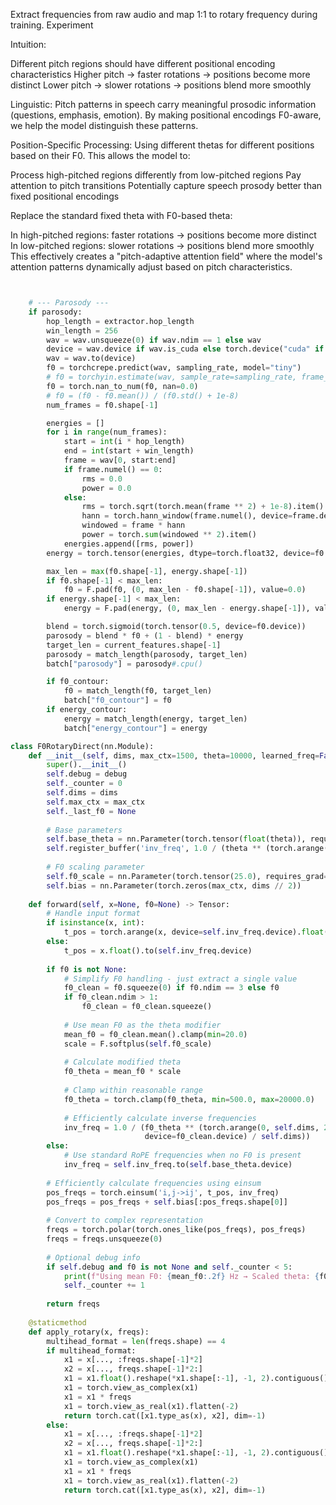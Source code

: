 
Extract frequencies from raw audio and map 1:1 to rotary frequency during training. Experiment

Intuition:

Different pitch regions should have different positional encoding characteristics
Higher pitch → faster rotations → positions become more distinct
Lower pitch → slower rotations → positions blend more smoothly

Linguistic: Pitch patterns in speech carry meaningful prosodic information (questions, emphasis, emotion). By making positional encodings F0-aware, we help the model distinguish these patterns.

Position-Specific Processing: Using different thetas for different positions based on their F0. 
This allows the model to:

Process high-pitched regions differently from low-pitched regions
Pay attention to pitch transitions
Potentially capture speech prosody better than fixed positional encodings

Replace the standard fixed theta with F0-based theta:

In high-pitched regions: faster rotations → positions become more distinct
In low-pitched regions: slower rotations → positions blend more smoothly
This effectively creates a "pitch-adaptive attention field" where the model's attention patterns dynamically adjust based on pitch characteristics.

``` python


    # --- Parosody ---
    if parosody:
        hop_length = extractor.hop_length
        win_length = 256
        wav = wav.unsqueeze(0) if wav.ndim == 1 else wav  
        device = wav.device if wav.is_cuda else torch.device("cuda" if torch.cuda.is_available() else "cpu")
        wav = wav.to(device)
        f0 = torchcrepe.predict(wav, sampling_rate, model="tiny")
        # f0 = torchyin.estimate(wav, sample_rate=sampling_rate, frame_stride=hop_length / sampling_rate)
        f0 = torch.nan_to_num(f0, nan=0.0)
        # f0 = (f0 - f0.mean()) / (f0.std() + 1e-8)
        num_frames = f0.shape[-1]

        energies = []
        for i in range(num_frames):
            start = int(i * hop_length)
            end = int(start + win_length)
            frame = wav[0, start:end]
            if frame.numel() == 0:
                rms = 0.0
                power = 0.0
            else:
                rms = torch.sqrt(torch.mean(frame ** 2) + 1e-8).item()
                hann = torch.hann_window(frame.numel(), device=frame.device)
                windowed = frame * hann
                power = torch.sum(windowed ** 2).item()
            energies.append([rms, power])
        energy = torch.tensor(energies, dtype=torch.float32, device=f0.device).T  # shape: (2, num_frames)

        max_len = max(f0.shape[-1], energy.shape[-1])
        if f0.shape[-1] < max_len:
            f0 = F.pad(f0, (0, max_len - f0.shape[-1]), value=0.0)
        if energy.shape[-1] < max_len:
            energy = F.pad(energy, (0, max_len - energy.shape[-1]), value=0.0)

        blend = torch.sigmoid(torch.tensor(0.5, device=f0.device))
        parosody = blend * f0 + (1 - blend) * energy
        target_len = current_features.shape[-1]
        parosody = match_length(parosody, target_len)
        batch["parosody"] = parosody#.cpu()

        if f0_contour:
            f0 = match_length(f0, target_len)
            batch["f0_contour"] = f0
        if energy_contour:
            energy = match_length(energy, target_len)
            batch["energy_contour"] = energy

class F0RotaryDirect(nn.Module):
    def __init__(self, dims, max_ctx=1500, theta=10000, learned_freq=False, debug=False):
        super().__init__()
        self.debug = debug
        self._counter = 0
        self.dims = dims
        self.max_ctx = max_ctx
        self._last_f0 = None
        
        # Base parameters
        self.base_theta = nn.Parameter(torch.tensor(float(theta)), requires_grad=False)
        self.register_buffer('inv_freq', 1.0 / (theta ** (torch.arange(0, dims, 2) / dims)))
        
        # F0 scaling parameter
        self.f0_scale = nn.Parameter(torch.tensor(25.0), requires_grad=learned_freq)
        self.bias = nn.Parameter(torch.zeros(max_ctx, dims // 2))
        
    def forward(self, x=None, f0=None) -> Tensor:
        # Handle input format
        if isinstance(x, int):
            t_pos = torch.arange(x, device=self.inv_freq.device).float()
        else:
            t_pos = x.float().to(self.inv_freq.device)
        
        if f0 is not None:
            # Simplify F0 handling - just extract a single value
            f0_clean = f0.squeeze(0) if f0.ndim == 3 else f0
            if f0_clean.ndim > 1:
                f0_clean = f0_clean.squeeze()
                
            # Use mean F0 as the theta modifier
            mean_f0 = f0_clean.mean().clamp(min=20.0)
            scale = F.softplus(self.f0_scale)
            
            # Calculate modified theta
            f0_theta = mean_f0 * scale
            
            # Clamp within reasonable range
            f0_theta = torch.clamp(f0_theta, min=500.0, max=20000.0)
            
            # Efficiently calculate inverse frequencies
            inv_freq = 1.0 / (f0_theta ** (torch.arange(0, self.dims, 2, 
                              device=f0_clean.device) / self.dims))
        else:
            # Use standard RoPE frequencies when no F0 is present
            inv_freq = self.inv_freq.to(self.base_theta.device)
        
        # Efficiently calculate frequencies using einsum
        pos_freqs = torch.einsum('i,j->ij', t_pos, inv_freq)
        pos_freqs = pos_freqs + self.bias[:pos_freqs.shape[0]]
        
        # Convert to complex representation
        freqs = torch.polar(torch.ones_like(pos_freqs), pos_freqs)
        freqs = freqs.unsqueeze(0)
        
        # Optional debug info
        if self.debug and f0 is not None and self._counter < 5:
            print(f"Using mean F0: {mean_f0:.2f} Hz → Scaled theta: {f0_theta:.2f}")
            self._counter += 1
            
        return freqs
    
    @staticmethod
    def apply_rotary(x, freqs):
        multihead_format = len(freqs.shape) == 4
        if multihead_format:
            x1 = x[..., :freqs.shape[-1]*2]
            x2 = x[..., freqs.shape[-1]*2:]
            x1 = x1.float().reshape(*x1.shape[:-1], -1, 2).contiguous()
            x1 = torch.view_as_complex(x1)
            x1 = x1 * freqs
            x1 = torch.view_as_real(x1).flatten(-2)
            return torch.cat([x1.type_as(x), x2], dim=-1)
        else:
            x1 = x[..., :freqs.shape[-1]*2]
            x2 = x[..., freqs.shape[-1]*2:]
            x1 = x1.float().reshape(*x1.shape[:-1], -1, 2).contiguous()
            x1 = torch.view_as_complex(x1)
            x1 = x1 * freqs
            x1 = torch.view_as_real(x1).flatten(-2)
            return torch.cat([x1.type_as(x), x2], dim=-1)

```
